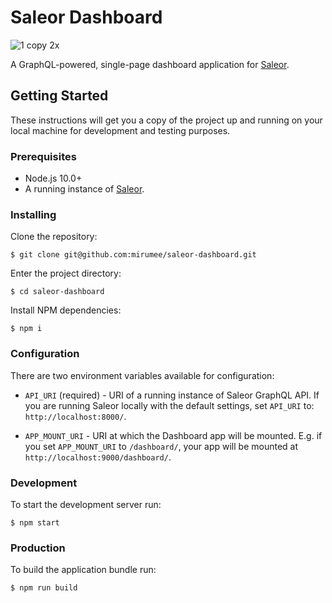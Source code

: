 # Saleor Dashboard

![1 copy 2x](https://user-images.githubusercontent.com/5421321/47799917-8afd7a00-dd2b-11e8-88c7-63588e25bcea.png)

A GraphQL-powered, single-page dashboard application for [Saleor](https://github.com/mirumee/saleor/).

## Getting Started

These instructions will get you a copy of the project up and running on your local machine for development and testing purposes.

### Prerequisites

- Node.js 10.0+ 
- A running instance of [Saleor](https://github.com/mirumee/saleor/).

### Installing

Clone the repository:

```
$ git clone git@github.com:mirumee/saleor-dashboard.git
```

Enter the project directory:

```
$ cd saleor-dashboard
```

Install NPM dependencies:

```
$ npm i
```

### Configuration

There are two environment variables available for configuration:

  - `API_URI` (required) - URI of a running instance of Saleor GraphQL API.
     If you are running Saleor locally with the default settings, set `API_URI` to: `http://localhost:8000/`.

  - `APP_MOUNT_URI` - URI at which the Dashboard app will be mounted.
     E.g. if you set `APP_MOUNT_URI` to `/dashboard/`, your app will be mounted at `http://localhost:9000/dashboard/`.


### Development

To start the development server run:

```
$ npm start
```

### Production

To build the application bundle run:

```
$ npm run build
```
